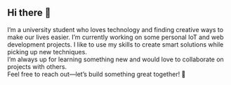 ## Hi there 👋
I’m a university student who loves technology and finding creative ways to make our lives easier. I’m currently working on some personal IoT and web development projects. I like to use my skills to create smart solutions while picking up new techniques.
<br>I’m always up for learning something new and would love to collaborate on projects with others.
<br>Feel free to reach out—let’s build something great together! 💫
